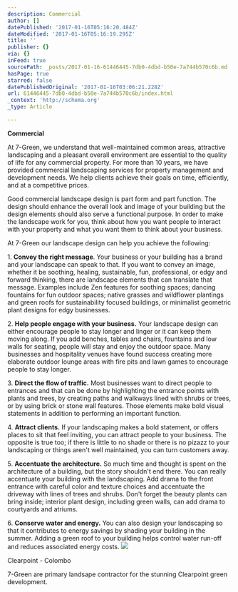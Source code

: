 ```yaml
---
description: Commercial
author: []
datePublished: '2017-01-16T05:16:20.484Z'
dateModified: '2017-01-16T05:16:19.295Z'
title: ''
publisher: {}
via: {}
inFeed: true
sourcePath: _posts/2017-01-16-61446445-7db0-4dbd-b50e-7a744b570c6b.md
hasPage: true
starred: false
datePublishedOriginal: '2017-01-16T03:06:21.228Z'
url: 61446445-7db0-4dbd-b50e-7a744b570c6b/index.html
_context: 'http://schema.org'
_type: Article

---
```

**Commercial**

At 7-Green, we understand that well-maintained common areas, attractive landscaping and a pleasant overall environment are essential to the quality of life for any commercial property. For more than 10 years, we have provided commercial landscaping services for property management and development needs. We help clients achieve their goals on time, efficiently, and at a competitive prices.

Good commercial landscape design is part form and part function. The design should enhance the overall look and image of your building but the design elements should also serve a functional purpose. In order to make the landscape work for you, think about how you want people to interact with your property and what you want them to think about your business.

At 7-Green our landscape design can help you achieve the following:

1\. **Convey the right message**. Your business or your building has a brand and your landscape can speak to that. If you want to convey an image, whether it be soothing, healing, sustainable, fun, professional, or edgy and forward thinking, there are landscape elements that can translate that message. Examples include Zen features for soothing spaces; dancing fountains for fun outdoor spaces; native grasses and wildflower plantings and green roofs for sustainability focused buildings, or minimalist geometric plant designs for edgy businesses.

2\. **Help people engage with your business.** Your landscape design can either encourage people to stay longer and linger or it can keep them moving along. If you add benches, tables and chairs, fountains and low walls for seating, people will stay and enjoy the outdoor space. Many businesses and hospitality venues have found success creating more elaborate outdoor lounge areas with fire pits and lawn games to encourage people to stay longer.

3\. **Direct the flow of traffic.** Most businesses want to direct people to entrances and that can be done by highlighting the entrance points with plants and trees, by creating paths and walkways lined with shrubs or trees, or by using brick or stone wall features. Those elements make bold visual statements in addition to performing an important function.

4\. **Attract clients.** If your landscaping makes a bold statement, or offers places to sit that feel inviting, you can attract people to your business. The opposite is true too; if there is little to no shade or there is no pizazz to your landscaping or things aren't well maintained, you can turn customers away.

5\. **Accentuate the architecture.** So much time and thought is spent on the architecture of a building, but the story shouldn't end there. You can really accentuate your building with the landscaping. Add drama to the front entrance with careful color and texture choices and accentuate the driveway with lines of trees and shrubs. Don't forget the beauty plants can bring inside; interior plant design, including green walls, can add drama to courtyards and atriums.

6\. **Conserve water and energy.** You can also design your landscaping so that it contributes to energy savings by shading your building in the summer. Adding a green roof to your building helps control water run-off and reduces associated energy costs.
![](https://the-grid-user-content.s3-us-west-2.amazonaws.com/f4d4bac6-3cbb-4759-8a6b-303ce7dc1294.jpg)

Clearpoint - Colombo

7-Green are primary landsape contractor for the stunning Clearpoint green development.